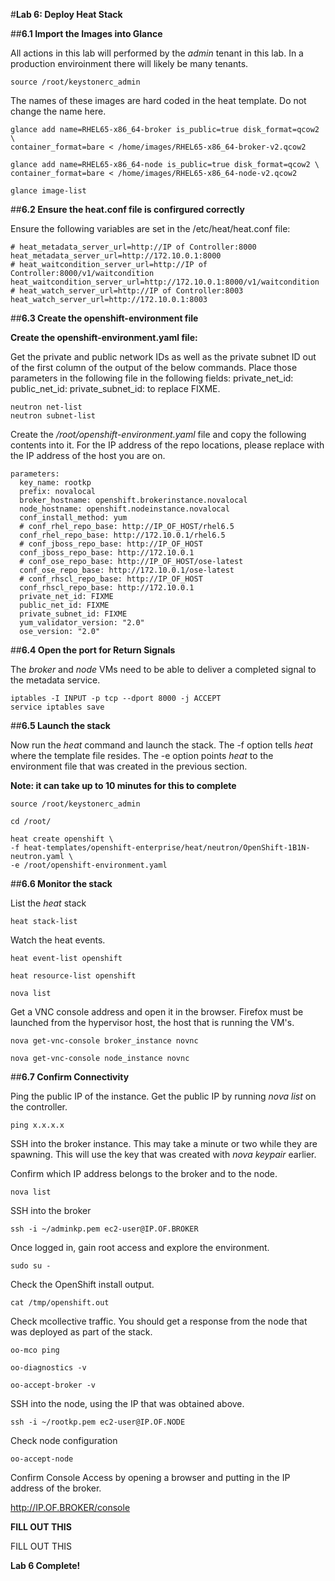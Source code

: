 #**Lab 6: Deploy Heat Stack**

##**6.1 Import the Images into Glance**


All actions in this lab will performed by the *admin* tenant in this lab.  In a production enviroinment there will likely be many tenants.

    source /root/keystonerc_admin


The names of these images are hard coded in the heat template.  Do not change the name here.

    glance add name=RHEL65-x86_64-broker is_public=true disk_format=qcow2 \
    container_format=bare < /home/images/RHEL65-x86_64-broker-v2.qcow2
    
    glance add name=RHEL65-x86_64-node is_public=true disk_format=qcow2 \
    container_format=bare < /home/images/RHEL65-x86_64-node-v2.qcow2
    
    glance image-list


##**6.2 Ensure the heat.conf file is confirgured correctly**

Ensure the following variables are set in the /etc/heat/heat.conf file:

    # heat_metadata_server_url=http://IP of Controller:8000
    heat_metadata_server_url=http://172.10.0.1:8000
    # heat_waitcondition_server_url=http://IP of Controller:8000/v1/waitcondition
    heat_waitcondition_server_url=http://172.10.0.1:8000/v1/waitcondition
    # heat_watch_server_url=http://IP of Controller:8003
    heat_watch_server_url=http://172.10.0.1:8003


##**6.3 Create the openshift-environment file**


**Create the openshift-environment.yaml file:**

Get the private and public network IDs as well as the private subnet ID out of the first column of the output of the below commands.  Place those parameters in the following file in the following fields: private_net_id: public_net_id: private_subnet_id: to replace FIXME.

    neutron net-list
    neutron subnet-list

Create the */root/openshift-environment.yaml* file and copy the following contents into it. For the IP address of the repo locations, please replace with the IP address of the host you are on.

    parameters:
      key_name: rootkp
      prefix: novalocal
      broker_hostname: openshift.brokerinstance.novalocal
      node_hostname: openshift.nodeinstance.novalocal
      conf_install_method: yum
      # conf_rhel_repo_base: http://IP_OF_HOST/rhel6.5
      conf_rhel_repo_base: http://172.10.0.1/rhel6.5
      # conf_jboss_repo_base: http://IP_OF_HOST
      conf_jboss_repo_base: http://172.10.0.1
      # conf_ose_repo_base: http://IP_OF_HOST/ose-latest
      conf_ose_repo_base: http://172.10.0.1/ose-latest
      # conf_rhscl_repo_base: http://IP_OF_HOST
      conf_rhscl_repo_base: http://172.10.0.1
      private_net_id: FIXME
      public_net_id: FIXME
      private_subnet_id: FIXME
      yum_validator_version: "2.0"
      ose_version: "2.0"

##**6.4 Open the port for Return Signals**

The *broker* and *node* VMs need to be able to deliver a completed signal to the metadata service.

    iptables -I INPUT -p tcp --dport 8000 -j ACCEPT
    service iptables save


##**6.5 Launch the stack**

Now run the *heat* command and launch the stack. The -f option tells *heat* where the template file resides.  The -e option points *heat* to the environment file that was created in the previous section.

**Note: it can take up to 10 minutes for this to complete**

    source /root/keystonerc_admin    

    cd /root/

    heat create openshift \
    -f heat-templates/openshift-enterprise/heat/neutron/OpenShift-1B1N-neutron.yaml \
    -e /root/openshift-environment.yaml


##**6.6 Monitor the stack**

List the *heat* stack

    heat stack-list

Watch the heat events.

    heat event-list openshift

    heat resource-list openshift

    nova list

Get a VNC console address and open it in the browser.  Firefox must be launched from the hypervisor host, the host that is running the VM's.

    nova get-vnc-console broker_instance novnc
    
    nova get-vnc-console node_instance novnc

##**6.7 Confirm Connectivity**

Ping the public IP of the instance.  Get the public IP by running *nova list* on the controller.

    ping x.x.x.x 
    
SSH into the broker instance.  This may take a minute or two while they are spawning.  This will use the key that was created with *nova keypair* earlier.

Confirm which IP address belongs to the broker and to the node.

    nova list

SSH into the broker

    ssh -i ~/adminkp.pem ec2-user@IP.OF.BROKER

Once logged in, gain root access and explore the environment.

    sudo su -

Check the OpenShift install output.

    cat /tmp/openshift.out

Check mcollective traffic.  You should get a response from the node that was deployed as part of the stack.

    oo-mco ping
    
    oo-diagnostics -v
    
    oo-accept-broker -v

SSH into the node, using the IP that was obtained above.

    ssh -i ~/rootkp.pem ec2-user@IP.OF.NODE
    
Check node configuration

    oo-accept-node

Confirm Console Access by opening a browser and putting in the IP address of the broker.

http://IP.OF.BROKER/console

**FILL OUT THIS**

FILL OUT THIS

**Lab 6 Complete!**

<!--BREAK-->

